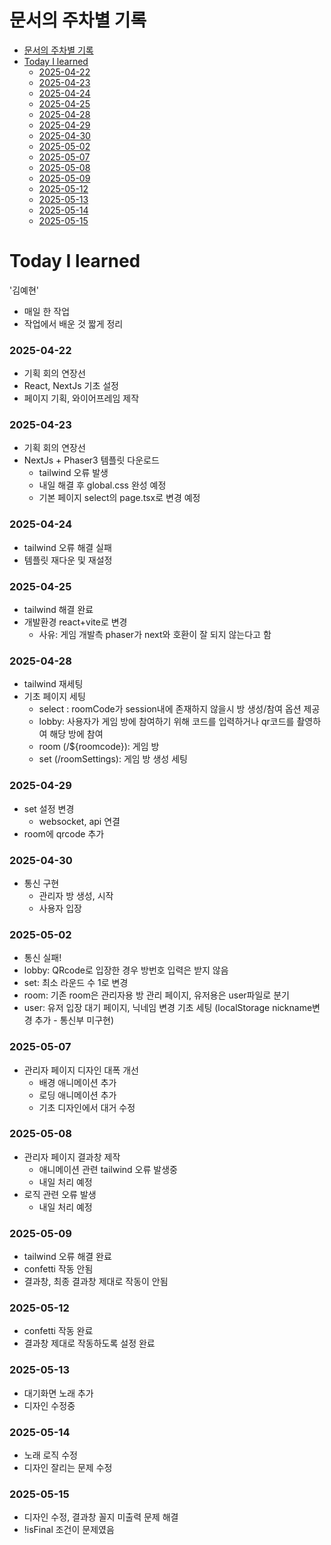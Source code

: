 # 문서의 주차별 기록
- [문서의 주차별 기록](#문서의-주차별-기록)
- [Today I learned](#today-i-learned)
    - [2025-04-22](#2025-04-22)
    - [2025-04-23](#2025-04-23)
    - [2025-04-24](#2025-04-24)
    - [2025-04-25](#2025-04-25)
    - [2025-04-28](#2025-04-28)
    - [2025-04-29](#2025-04-29)
    - [2025-04-30](#2025-04-30)
    - [2025-05-02](#2025-05-02)
    - [2025-05-07](#2025-05-07)
    - [2025-05-08](#2025-05-08)
    - [2025-05-09](#2025-05-09)
    - [2025-05-12](#2025-05-12)
    - [2025-05-13](#2025-05-13)
    - [2025-05-14](#2025-05-14)
    - [2025-05-15](#2025-05-15)

# Today I learned

'김예현'

- 매일 한 작업
- 작업에서 배운 것 짧게 정리

### 2025-04-22

- 기획 회의 연장선
- React, NextJs 기초 설정
- 페이지 기획, 와이어프레임 제작

### 2025-04-23

- 기획 회의 연장선
- NextJs + Phaser3 템플릿 다운로드
    - tailwind 오류 발생
    - 내일 해결 후 global.css 완성 예정
    - 기본 페이지 select의 page.tsx로 변경 예정

### 2025-04-24

- tailwind 오류 해결 실패
- 템플릿 재다운 및 재설정

### 2025-04-25

- tailwind 해결 완료
- 개발환경 react+vite로 변경
  - 사유: 게임 개발측 phaser가 next와 호환이 잘 되지 않는다고 함

### 2025-04-28

- tailwind 재세팅
- 기초 페이지 세팅
  - select : roomCode가 session내에 존재하지 않을시 방 생성/참여 옵션 제공
  - lobby: 사용자가 게임 방에 참여하기 위해 코드를 입력하거나 qr코드를 촬영하여 해당 방에 참여
  - room (/${roomcode}): 게임 방
  - set (/roomSettings): 게임 방 생성 세팅

### 2025-04-29

- set 설정 변경
  - websocket, api 연결
- room에 qrcode 추가

### 2025-04-30

- 통신 구현
  - 관리자 방 생성, 시작
  - 사용자 입장

### 2025-05-02

- 통신 실패!
- lobby: QRcode로 입장한 경우 방번호 입력은 받지 않음
- set: 최소 라운드 수 1로 변경
- room: 기존 room은 관리자용 방 관리 페이지, 유저용은 user파일로 분기
- user: 유저 입장 대기 페이지, 닉네임 변경 기초 세팅 (localStorage nickname변경 추가 - 통신부 미구현)

### 2025-05-07

- 관리자 페이지 디자인 대폭 개선
  - 배경 애니메이션 추가
  - 로딩 애니메이션 추가
  - 기초 디자인에서 대거 수정

### 2025-05-08

- 관리자 페이지 결과창 제작
  - 애니메이션 관련 tailwind 오류 발생중
  - 내일 처리 예정
- 로직 관련 오류 발생
  - 내일 처리 예정

### 2025-05-09

- tailwind 오류 해결 완료
- confetti 작동 안됨
- 결과창, 최종 결과창 제대로 작동이 안됨

### 2025-05-12

- confetti 작동 완료
- 결과창 제대로 작동하도록 설정 완료

### 2025-05-13

- 대기화면 노래 추가
- 디자인 수정중

### 2025-05-14

- 노래 로직 수정
- 디자인 잘리는 문제 수정

### 2025-05-15

- 디자인 수정, 결과창 꼴지 미출력 문제 해결
- !isFinal 조건이 문제였음